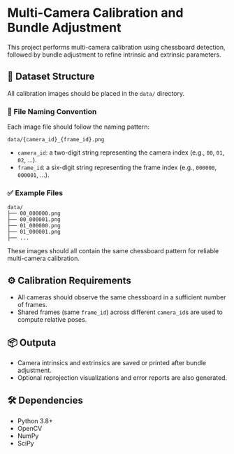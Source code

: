 # Multi-Camera Calibration and Bundle Adjustment

This project performs multi-camera calibration using chessboard detection, followed by bundle adjustment to refine intrinsic and extrinsic parameters.

## 📁 Dataset Structure

All calibration images should be placed in the `data/` directory.

### 📌 File Naming Convention

Each image file should follow the naming pattern:

```
data/{camera_id}_{frame_id}.png
```

- `camera_id`: a two-digit string representing the camera index (e.g., `00`, `01`, `02`, ...).
- `frame_id`: a six-digit string representing the frame index (e.g., `000000`, `000001`, ...).

### ✅ Example Files

```
data/
├── 00_000000.png
├── 00_000001.png
├── 01_000000.png
├── 01_000001.png
├── ...
```

These images should all contain the same chessboard pattern for reliable multi-camera calibration.

## ⚙️ Calibration Requirements

- All cameras should observe the same chessboard in a sufficient number of frames.
- Shared frames (same `frame_id`) across different `camera_id`s are used to compute relative poses.

## 📦 Outputa

- Camera intrinsics and extrinsics are saved or printed after bundle adjustment.
- Optional reprojection visualizations and error reports are also generated.

## 🛠️ Dependencies

- Python 3.8+
- OpenCV
- NumPy
- SciPy
